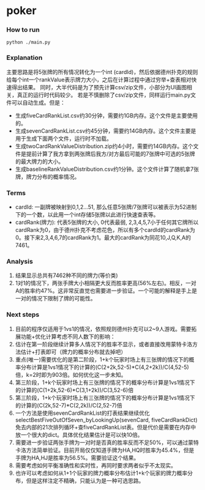 # poker

### How to run
`python ./main.py`

### Explanation
主要思路是将5张牌的所有情况转化为一个int (cardId)，然后依据德州扑克的规则给每个int一个rankValue表示牌力大小，之后在计算过程中通过穷举+查表相对快速得出结果。
同时，大半代码是为了预先计算csv/zip文件，小部分为UI画图相关，真正的运行时代码较少。
若是不慎删除了csv/zip文件，同样运行main.py文件可以自动生成。但是：
* 生成fiveCardRankList.csv约30分钟，需要约1GB内存。这个文件是主要使用的。
* 生成sevenCardRankList.csv约45分钟，需要约14GB内存。这个文件主要是用于生成下面两个文件，运行时不加载。
* 生成twoCardRankValueDistribution.zip约4小时，需要约14GB内存。这个文件是提前计算了我方拿到两张牌后我方/对方最后可能的7张牌中可选的5张牌的最大牌力的大小。
* 生成baselineRankValueDistribution.csv约1分钟。这个文件计算了随机拿7张牌，牌力分布的概率情况。

### Terms
* cardId: 一副牌被映射到0,1,2...51, 那么任意5张牌/7张牌可以被表示为52进制下的一个数，以此用一个int存储5张牌以此进行快速查表等。
* cardRank(牌力): 代表5张牌的大小, 0代表最弱, 2,3,4,5,7小于任何其它牌所以cardRank为0，由于德州扑克不考虑花色，所以有多个cardId的cardRank为0。接下来2,3,4,6,7的cardRank为1。最大的cardRank为同花10,J,Q,K,A的7461。

### Analysis
1. 结果显示总共有7462种不同的牌力(等价类)
2. 1对1的情况下，两张手牌大小相隔更大反而胜率更高(56%左右)。相反，一对A的胜率约47%。这非常反直觉也需要进一步验证。一个可能的解释是手上是一对的情况下限制了牌的可能性。

### Next steps
1. 目前的程序仅适用于1vs1的情况，依照规则德州扑克可以2~9人游戏。需要拓展功能+优化计算考虑不同人数下的影响：
  1. 估计在第一阶段继续计算多人情况下的胜率不显示，或者直接改用蒙特卡洛方法估计+打表即可（牌力的概率分布就去掉吧）
  2. 重点(唯一)需要优化的是第二阶段，1+k个玩家时场上有三张牌的情况下的概率分布计算是1vs1情况下的计算的(C(2+2k,52-5)*C(4,2+2k))/C(4,52-5)倍，k=2时即为903倍。如何优化这一步未知。
  3. 第三阶段，1+k个玩家时场上有三张牌的情况下的概率分布计算是1vs1情况下的计算的(C(1+2k,52-6)*C(3,1+2k))/C(3,52-6)倍
  4. 第三阶段，1+k个玩家时场上有三张牌的情况下的概率分布计算是1vs1情况下的计算的(C(2k,52-7)*C(2,2k))/C(2,52-7)倍
  5. 一个方法是使用sevenCardRankList的打表结果继续优化selectBestFiveOutOfSeven_byLookingUp(sevenCard, fiveCardRankDict)免去内部的21次排列循环+查fiveCardRankList表。但是代价是需要在内存中放一个很大的dict。具体优化结果估计是可以快10倍。
2. 需要进一步验证两张手牌为一对时是否真的胜率反而不足50%，可以通过蒙特卡洛方法简单验证。目前开局仅仅知道手牌为HA,HQ时胜率为45.4%，但是手牌为HA,HJ是胜率为56.5%。需要验证这个结果。
3. 需要考虑如何平衡准确性和实时性，再同时要求两者似乎不太现实。
4. 也许可以考虑如何从1+1个玩家的牌力概率分布估计1+k个玩家的牌力概率分布，但是这样注定不精确，只能认为是一种可选思路。
